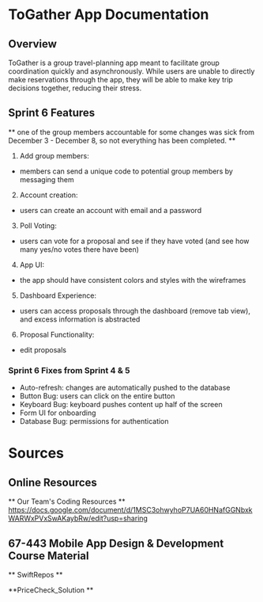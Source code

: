#  ToGather App Documentation

## Overview
ToGather is a group travel-planning app meant to facilitate group coordination quickly and asynchronously. While users are unable to directly make reservations through the app, they will be able to make key trip decisions together, reducing their stress. 

## Sprint 6 Features
** one of the group members accountable for some changes was sick from December 3 - December 8, so not everything has been completed. **

1. Add group members: 
-   members can send a unique code to potential group members by messaging them 
2. Account creation:
-   users can create an account with email and a password
3. Poll Voting: 
-  users can vote for a proposal and see if they have voted (and see how many yes/no votes there have been)
4. App UI: 
- the app should have consistent colors and styles with the wireframes
5. Dashboard Experience: 
-  users can access proposals through the dashboard (remove tab view), and excess information is abstracted
6. Proposal Functionality:
-  edit proposals

### Sprint 6 Fixes from Sprint 4 & 5
- Auto-refresh: changes are automatically pushed to the database
- Button Bug: users can click on the entire button
- Keyboard Bug: keyboard pushes content up half of the screen
- Form UI for onboarding
- Database Bug: permissions for authentication


# Sources

## Online Resources

** Our Team's Coding Resources ** 
https://docs.google.com/document/d/1MSC3ohwyhoP7UA60HNafGGNbxkWARWxPVxSwAKaybRw/edit?usp=sharing 

## 67-443 Mobile App Design & Development Course Material
** SwiftRepos **

**PriceCheck_Solution **

